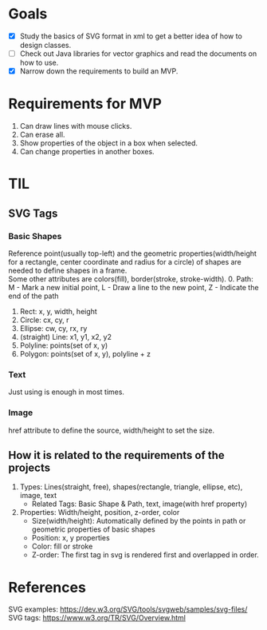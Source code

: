# Goals
- [x] Study the basics of SVG format in xml to get a better idea of how to design classes.
- [ ] Check out Java libraries for vector graphics and read the documents on how to use.
- [x] Narrow down the requirements to build an MVP.

# Requirements for MVP
1. Can draw lines with mouse clicks.
2. Can erase all.
3. Show properties of the object in a box when selected.
4. Can change properties in another boxes.

# TIL
## SVG Tags
### Basic Shapes
Reference point(usually top-left) and the geometric properties(width/height for a rectangle, center coordinate and radius for a circle) of shapes are needed to define shapes in a frame.  
Some other attributes are colors(fill), border(stroke, stroke-width).
   0. Path: M - Mark a new initial point, L - Draw a line to the new point, Z - Indicate the end of the path
   1. Rect: x, y, width, height
   2. Circle: cx, cy, r
   3. Ellipse: cw, cy, rx, ry
   4. (straight) Line: x1, y1, x2, y2
   5. Polyline: points(set of x, y)
   6. Polygon: points(set of x, y), polyline + z
### Text
Just using <text></text> is enough in most times.
### Image
href attribute to define the source, width/height to set the size.

## How it is related to the requirements of the projects
1. Types: Lines(straight, free), shapes(rectangle, triangle, ellipse, etc), image, text
   - Related Tags: Basic Shape & Path, text, image(with href property)
1. Properties: Width/height, position, z-order, color
   - Size(width/height): Automatically defined by the points in path or geometric properties of basic shapes
   - Position: x, y properties
   - Color: fill or stroke
   - Z-order: The first tag in svg is rendered first and overlapped in order.

# References
SVG examples: https://dev.w3.org/SVG/tools/svgweb/samples/svg-files/  
SVG tags: https://www.w3.org/TR/SVG/Overview.html  
